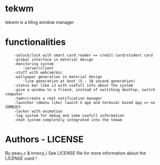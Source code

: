 # tekwm
tekwm is a tiling window manager

# functionalities

        -unlock/lock with smart card reader => credit card/student card
        -global interface in material design
        -monitoring system
            -server/client
        -stuff with webcam/mic
        -wallpaper generation in material design
            -live generation at boot (5 - 10 second generation)
        -status bar like i3 with usefull info about the system
        -give a window to a friend, instead of switching desktop, switch computer
        -twmn/create a real notification manager
        -launcher (dmenu like) launch X app and terminal based app => no ZOMBIES
        -locker with animation
        -log system for debug and some usefull information
        -chat system completely integrated into the tekwm
        

# Authors - LICENSE

By peau_c & trnocy_l
See LICENSE file for more information about the LICENSE used !
